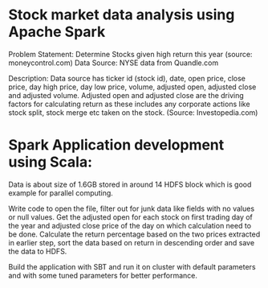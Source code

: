 # Stock market data analysis using Apache Spark

Problem Statement: Determine Stocks given high return this year (source: moneycontrol.com)
Data Source: NYSE data from Quandle.com

Description: 
Data source has ticker id (stock id), date, open price, close price, day high price, day low price, volume, adjusted open, adjusted close and adjusted volume.
Adjusted open and adjusted close are the driving factors for calculating return as these includes any corporate actions like stock split, stock merge etc taken on the stock. (Source: Investopedia.com)

# Spark Application development using Scala: 
Data is about size of 1.6GB stored in around 14 HDFS block which is good example for parallel computing.

Write code to open the file, filter out for junk data like fields with no values or null values.
Get the adjusted open for each stock on first trading day of the year and adjusted close price of the day on which calculation need to be done. 
Calculate the return percentage based on the two prices extracted in earlier step, sort the data based on return in descending order and save the data to HDFS.

Build the application with SBT and run it on cluster with default parameters and with some tuned parameters for better performance.

